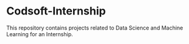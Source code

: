 # Codsoft-Internship
This repository contains projects related to Data Science and Machine Learning for an Internship. 
